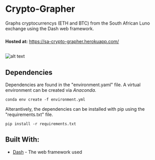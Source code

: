 # Crypto-Grapher
Graphs cryptocurrencys (ETH and BTC) from the South African Luno exchange using the Dash web framework.
###
**Hosted at:** https://sa-crypto-grapher.herokuapp.com/
##
![alt text](https://i.imgur.com/f6vIGxE.jpg)
## Dependencies
Dependencies are found in the "environment.yaml" file. A virtual environment can be created via *Anaconda*.
```
conda env create -f environment.yml
```
Alterantively, the dependencies can be installed with pip using the "requirements.txt" file.
```
pip install -r requirements.txt
```
## Built With:
* [Dash](https://plot.ly/products/dash/) - The web framework used
